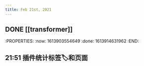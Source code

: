```yaml
---
title: Feb 21st, 2021
---
```


## DONE [[transformer]]
:PROPERTIES:
:now: 1613903554649
:done: 1613914631962
:END:
## 21:51 插件统计标签🏷️和页面

